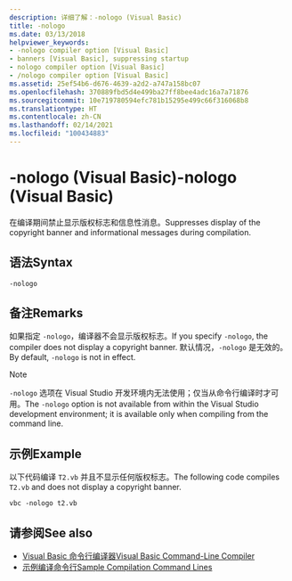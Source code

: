 ```yaml
---
description: 详细了解：-nologo (Visual Basic)
title: -nologo
ms.date: 03/13/2018
helpviewer_keywords:
- -nologo compiler option [Visual Basic]
- banners [Visual Basic], suppressing startup
- nologo compiler option [Visual Basic]
- /nologo compiler option [Visual Basic]
ms.assetid: 25ef54b6-d676-4639-a2d2-a747a158bc07
ms.openlocfilehash: 370889fbd5d4e499ba27ff8bee4adc16a7a71876
ms.sourcegitcommit: 10e719780594efc781b15295e499c66f316068b8
ms.translationtype: HT
ms.contentlocale: zh-CN
ms.lasthandoff: 02/14/2021
ms.locfileid: "100434883"
---
```

# <a name="-nologo-visual-basic"></a><span data-ttu-id="711eb-103">-nologo (Visual Basic)</span><span class="sxs-lookup"><span data-stu-id="711eb-103">-nologo (Visual Basic)</span></span>

<span data-ttu-id="711eb-104">在编译期间禁止显示版权标志和信息性消息。</span><span class="sxs-lookup"><span data-stu-id="711eb-104">Suppresses display of the copyright banner and informational messages during compilation.</span></span>  
  
## <a name="syntax"></a><span data-ttu-id="711eb-105">语法</span><span class="sxs-lookup"><span data-stu-id="711eb-105">Syntax</span></span>  
  
```console  
-nologo  
```  
  
## <a name="remarks"></a><span data-ttu-id="711eb-106">备注</span><span class="sxs-lookup"><span data-stu-id="711eb-106">Remarks</span></span>  

 <span data-ttu-id="711eb-107">如果指定 `-nologo`，编译器不会显示版权标志。</span><span class="sxs-lookup"><span data-stu-id="711eb-107">If you specify `-nologo`, the compiler does not display a copyright banner.</span></span> <span data-ttu-id="711eb-108">默认情况，`-nologo` 是无效的。</span><span class="sxs-lookup"><span data-stu-id="711eb-108">By default, `-nologo` is not in effect.</span></span>  
  
> [!NOTE]
> <span data-ttu-id="711eb-109">`-nologo` 选项在 Visual Studio 开发环境内无法使用；仅当从命令行编译时才可用。</span><span class="sxs-lookup"><span data-stu-id="711eb-109">The `-nologo` option is not available from within the Visual Studio development environment; it is available only when compiling from the command line.</span></span>  
  
## <a name="example"></a><span data-ttu-id="711eb-110">示例</span><span class="sxs-lookup"><span data-stu-id="711eb-110">Example</span></span>  

 <span data-ttu-id="711eb-111">以下代码编译 `T2.vb` 并且不显示任何版权标志。</span><span class="sxs-lookup"><span data-stu-id="711eb-111">The following code compiles `T2.vb` and does not display a copyright banner.</span></span>  
  
```console
vbc -nologo t2.vb  
```  
  
## <a name="see-also"></a><span data-ttu-id="711eb-112">请参阅</span><span class="sxs-lookup"><span data-stu-id="711eb-112">See also</span></span>

- [<span data-ttu-id="711eb-113">Visual Basic 命令行编译器</span><span class="sxs-lookup"><span data-stu-id="711eb-113">Visual Basic Command-Line Compiler</span></span>](index.md)
- [<span data-ttu-id="711eb-114">示例编译命令行</span><span class="sxs-lookup"><span data-stu-id="711eb-114">Sample Compilation Command Lines</span></span>](sample-compilation-command-lines.md)
